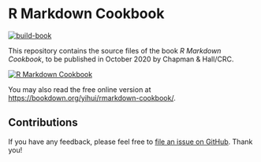 # R Markdown Cookbook

[![build-book](https://github.com/yihui/rmarkdown-cookbook/actions/workflows/build-book.yaml/badge.svg)](https://github.com/yihui/rmarkdown-cookbook/actions/workflows/build-book.yaml)

This repository contains the source files of the book _R Markdown Cookbook_, to be published in October 2020 by Chapman & Hall/CRC.

[![R Markdown Cookbook](https://bookdown.org/yihui/rmarkdown-cookbook/images/cover.png)](https://www.routledge.com/p/book/9780367563837)

You may also read the free online version at <https://bookdown.org/yihui/rmarkdown-cookbook/>.

## Contributions

If you have any feedback, please feel free to [file an issue on GitHub](https://github.com/yihui/rmarkdown-cookbook/issues/new). Thank you!
